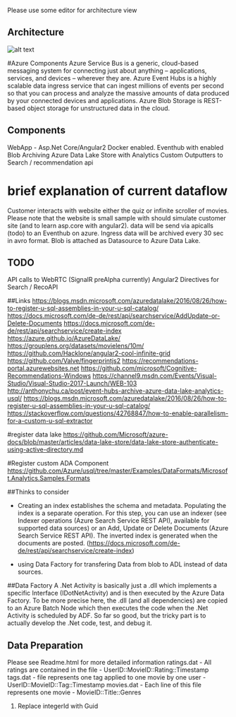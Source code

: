 Please use some editor for architecture view





## Architecture



![alt text](https://github.com/uneidel/BigDataPipelineSample/blob/master/Architecture.PNG "Architecture")

#Azure Components
Azure Service Bus is a generic, cloud-based messaging system for connecting just about anything – applications, services, and devices – wherever they are.
Azure Event Hubs is a highly scalable data ingress service that can ingest millions of events per second so that you can process and analyze the massive amounts of data produced by your connected devices and applications.
Azure Blob Storage is REST-based object storage for unstructured data in the cloud.
## Components
WebApp - Asp.Net Core/Angular2 Docker enabled. 
Eventhub with enabled Blob Archiving 
Azure Data Lake Store with Analytics 
Custom Outputters to Search / recommendation api

# brief explanation of current dataflow
Customer interacts with website either the quiz or infinite scroller of movies. Please note that the website is small sample with should simulate 
customer site (and to learn asp.core with angular2). data will be send via apicalls (todo) to an Eventhub on azure. 
Ingress data will be archived every 30 sec in avro format. Blob is attached as Datasource to Azure Data Lake.  


## TODO
API calls to WebRTC (SignalR preAlpha currently)
Angular2 Directives for Search / RecoAPI

##Links
https://blogs.msdn.microsoft.com/azuredatalake/2016/08/26/how-to-register-u-sql-assemblies-in-your-u-sql-catalog/
https://docs.microsoft.com/de-de/rest/api/searchservice/AddUpdate-or-Delete-Documents
https://docs.microsoft.com/de-de/rest/api/searchservice/create-index
https://azure.github.io/AzureDataLake/
https://grouplens.org/datasets/movielens/10m/
https://github.com/Hacklone/angular2-cool-infinite-grid
https://github.com/Valve/fingerprintjs2
https://recommendations-portal.azurewebsites.net
https://github.com/microsoft/Cognitive-Recommendations-Windows
https://channel9.msdn.com/Events/Visual-Studio/Visual-Studio-2017-Launch/WEB-103
http://anthonychu.ca/post/event-hubs-archive-azure-data-lake-analytics-usql/
https://blogs.msdn.microsoft.com/azuredatalake/2016/08/26/how-to-register-u-sql-assemblies-in-your-u-sql-catalog/
https://stackoverflow.com/questions/42768847/how-to-enable-parallelism-for-a-custom-u-sql-extractor


#register data lake 
https://github.com/Microsoft/azure-docs/blob/master/articles/data-lake-store/data-lake-store-authenticate-using-active-directory.md

#Register custom ADA Component
https://github.com/Azure/usql/tree/master/Examples/DataFormats/Microsoft.Analytics.Samples.Formats

##Thinks to consider
- Creating an index establishes the schema and metadata. Populating the index is a separate operation. 
For this step, you can use an indexer (see Indexer operations (Azure Search Service REST API), 
available for supported data sources) or an Add, Update or Delete Documents (Azure Search Service REST API). 
The inverted index is generated when the documents are posted.
(https://docs.microsoft.com/de-de/rest/api/searchservice/create-index)


- using Data Factory for transfering Data from blob to ADL instead of data sources.


##Data Factory
A .Net Activity is basically just a .dll which implements a specific Interface (IDotNetActivity)
and is then executed by the Azure Data Factory. To be more precise here, the .dll (and all dependencies)
are copied to an Azure Batch Node which then executes the code when the .Net Activity is scheduled by ADF.
So far so good, but the tricky part is to actually develop the .Net code, test, and debug it.

## Data Preparation

Please see Readme.html for more detailed information
ratings.dat - All ratings are contained in the file - UserID::MovieID::Rating::Timestamp
tags.dat - file represents one tag applied to one movie by one user -  UserID::MovieID::Tag::Timestamp
movies.dat - Each line of this file represents one movie - MovieID::Title::Genres

1) Replace integerId with Guid
